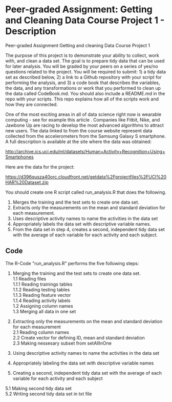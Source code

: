 # Peer-graded Assignment: Getting and Cleaning Data Course Project 1 - Description

Peer-graded Assignment Getting and cleaning Data Course Project 1

The purpose of this project is to demonstrate your ability to collect, work with, and clean a data set. The goal is to prepare tidy data that can be used for later analysis. You will be graded by your peers on a series of yes/no questions related to the project. You will be required to submit: 1) a tidy data set as described below, 2) a link to a Github repository with your script for performing the analysis, and 3) a code book that describes the variables, the data, and any transformations or work that you performed to clean up the data called CodeBook.md. You should also include a README.md in the repo with your scripts. This repo explains how all of the scripts work and how they are connected.

One of the most exciting areas in all of data science right now is wearable computing - see for example this article . Companies like Fitbit, Nike, and Jawbone Up are racing to develop the most advanced algorithms to attract new users. The data linked to from the course website represent data collected from the accelerometers from the Samsung Galaxy S smartphone. A full description is available at the site where the data was obtained:


http://archive.ics.uci.edu/ml/datasets/Human+Activity+Recognition+Using+Smartphones 

Here are the data for the project:

https://d396qusza40orc.cloudfront.net/getdata%2Fprojectfiles%2FUCI%20HAR%20Dataset.zip  

You should create one R script called run_analysis.R that does the following. 

1) Merges the training and the test sets to create one data set.
2) Extracts only the measurements on the mean and standard deviation for each measurement. 
3) Uses descriptive activity names to name the activities in the data set
4) Appropriately labels the data set with descriptive variable names. 
5) From the data set in step 4, creates a second, independent tidy data set with the average of each variable for each activity and each subject.

## Code
The R-Code "run_analysis.R" performs the five following steps:

1. Merging the training and the test sets to create one data set.  
  1.1 Reading files  
    1.1.1 Reading trainings tables  
    1.1.2 Reading testing tables  
    1.1.3 Reading feature vector  
    1.1.4 Reading activity labels  
  1.2 Assigning column names  
  1.3 Merging all data in one set  

2. Extracting only the measurements on the mean and standard deviation for each measurement  
  2.1 Reading column names  
  2.2 Create vector for defining ID, mean and standard deviation  
  2.3 Making nessesary subset from setAllInOne  

3. Using descriptive activity names to name the activities in the data set  

4. Appropriately labeling the data set with descriptive variable names  

5. Creating a second, independent tidy data set with the average of each variable for each activity and each subject  
  
  5.1 Making second tidy data set  
  5.2 Writing second tidy data set in txt file  
